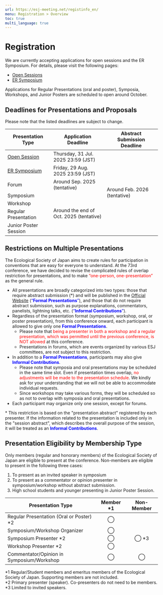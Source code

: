 ```yaml
---
url: https://esj-meeting.net/registinfo_en/
menu: Registration > Overview
toc: true
multi_language: true
---
```


# Registration

We are currently accepting applications for open sessions and the ER Symposium. For details, please visit the following pages:

- [Open Sessions](opensession_en)
- [ER Symposium](ersympo_en)

Applications for Regular Presentations (oral and poster), Symposia, Workshops, and Junior Posters are scheduled to open around October.

## Deadlines for Presentations and Proposals

Please note that the listed deadlines are subject to change.

<table>
  <colgroup>
    <col style="width: 30%" />
    <col style="width: 35%" />
    <col style="width: 35%" />
  </colgroup>
  <thead><tr class="header">
    <th>Presentation Type</th>
    <th><strong>Application Deadline</strong></th>
    <th><strong> Abstract Submission Deadline </strong></th>
    </tr></thead>
  <tbody>
    <tr class="odd">
      <td><a href = "opensession_en">Open Session</a></td>
      <td>Thursday, 31 Jul. 2025 23:59 (JST)</td>
      <td rowspan=7>Around Feb. 2026 (tentative)</td>
    </tr>
    <tr class="even">
      <td><a href = "ersympo_en">ER Symposium</a></td>
      <td>Friday, 29 Aug. 2025 23:59 (JST)</td>
    </tr>
    <tr class="odd">
      <td>Forum</td>
      <td>Around Sep. 2025 (tentative)</td>
    </tr>
    <tr class="even">
      <td>Symposium<br />
      <td rowspan=4> Around the end of Oct. 2025 (tentative)</td>
    </tr>
    <tr class="odd">
      <td>Workshop</td>
    </tr>
    <tr class="even">
     <td>Regular Presentation<br />
    </tr>
    <tr class="odd">
      <td>Junior Poster Session</td>
    </tr>
  </tbody>
</table>

## Restrictions on Multiple Presentations

The Ecological Society of Japan aims to create rules for participation in conventions that are easy for everyone to understand. At the 73rd conference, we have decided to revise the complicated rules of overlap restriction for presentations, and to make <span style="color: red; ">“one-person, one-presentation”</span> as the general rule.

- All presentations are broadly categorized into two types: those that require abstract submission \(\*\) and will be published in the [Official Website](https://esj.ne.jp/meeting/abst/index.html) (<span style="color:blue;">“**Formal Presentations**”</span>), and those that do not require abstract submission, such as purpose explanations, commentators, panelists, lightning talks, etc. (<span style="color:blue;">“**Informal Contributions**”</span>).
- Regardless of the presentation format (symposium, workshop, oral, or poster presentation), from this conference onward, each participant is allowed to give only one <span style="color:blue;">**Formal Presentations**</span>.
  - Please note that <span style="color:red;">being a presenter in both a workshop and a regular presentation, which was permitted until the previous conference, is NOT allowed</span> at this conference.
  - Presentations in forums, which are events organized by various ESJ committees, are not subject to this restriction.
- In addition to a <span style="color:blue;">**Formal Presentations**</span>, participants may also give <span style="color:blue;">**Informal Contributions**</span>.
  - Please note that symposia and oral presentations may be scheduled in the same time slot. Even if presentation times overlap, <span style="color:red;">no adjustments will be made to the presentation schedule</span>. We kindly ask for your understanding that we will not be able to accommodate individual requests.
  - Since workshops may take various forms, they will be scheduled so as not to overlap with symposia and oral presentations.
- Each participant may organize only one session, except for forums.

\* This restriction is based on the "presentation abstract" registered by each presenter. If the information related to the presentation is included only in the "session abstract", which describes the overall purpose of the session, it will be treated as an <span style="color:blue;">**Informal Contributions**</span>.

## Presentation Eligibility by Membership Type

Only members (regular and honorary members) of the Ecological Society of Japan are eligible to present at the conference. Non-members are eligible to present in the following three cases:

1. To present as an invited speaker in symposium
2. To present as a commentator or opinion presenter in symposium/workshop without abstract submission.
3. High school students and younger presenting in Junior Poster Session.

| **Presentation Type**                              | **Member \*1** | **Non-Member** |
|----------------------------------------------------|:--------------:|:--------------:|
| Regular Presentation (Oral or Poster) \*2            | ◯            |                |
| Symposium/Workshop Organizer                | ◯            |                |
| Symposium Presenter \*2                           | ◯            | ◯ \*3         |
| Workshop Presenter \*2                       | ◯            |                |
| Commentator/Opinion in Symposium/Workshop    | ◯            | ◯              |

\*1 Regular/Student members and emeritus members of the Ecological Society of Japan. Supporting members are not included.  
\*2 Primary presenter (speaker). Co-presenters do not need to be members.  
\*3 Limited to invited speakers.
